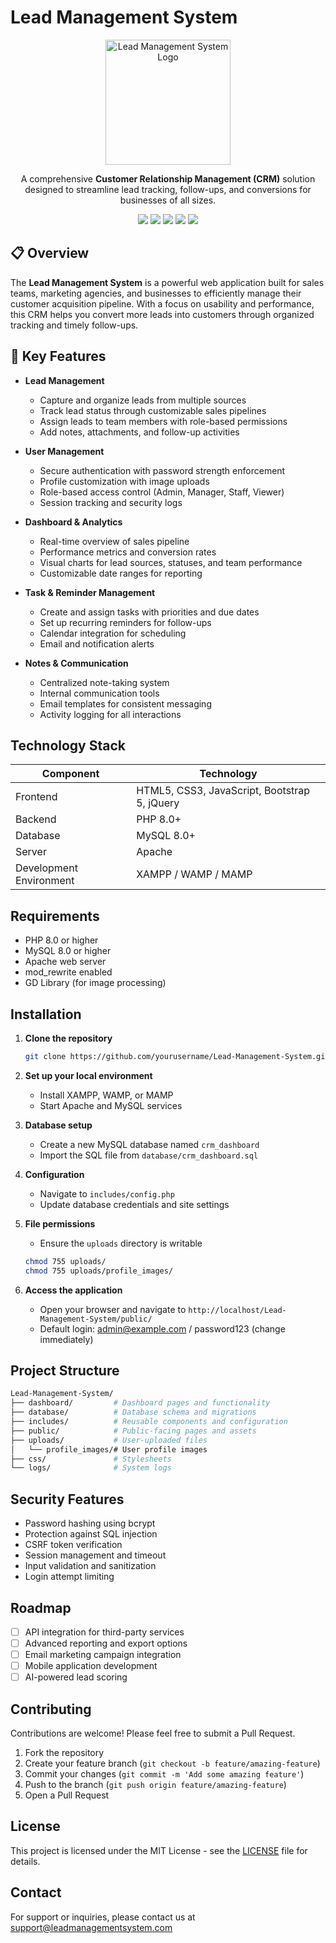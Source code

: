 # Lead Management System

<p align="center">
  <img src="public/assets/images/logo.png" alt="Lead Management System Logo" width="200"/>
</p>

<p align="center">
  A comprehensive <strong>Customer Relationship Management (CRM)</strong> solution designed to streamline lead tracking, follow-ups, and conversions for businesses of all sizes.
</p>

<p align="center">
  <img src="https://img.shields.io/badge/PHP-8.0+-777BB4?style=flat-square&logo=php&logoColor=white" />
  <img src="https://img.shields.io/badge/MySQL-8.0+-4479A1?style=flat-square&logo=mysql&logoColor=white" />
  <img src="https://img.shields.io/badge/Bootstrap-5.3-7952B3?style=flat-square&logo=bootstrap&logoColor=white" />
  <img src="https://img.shields.io/badge/jQuery-3.6-0769AD?style=flat-square&logo=jquery&logoColor=white" />
  <img src="https://img.shields.io/badge/License-MIT-green.svg?style=flat-square" />
</p>

## 📋 Overview

The **Lead Management System** is a powerful web application built for sales teams, marketing agencies, and businesses to efficiently manage their customer acquisition pipeline. With a focus on usability and performance, this CRM helps you convert more leads into customers through organized tracking and timely follow-ups.

## 🚀 Key Features

- **Lead Management**
  - Capture and organize leads from multiple sources
  - Track lead status through customizable sales pipelines
  - Assign leads to team members with role-based permissions
  - Add notes, attachments, and follow-up activities

- **User Management**
  - Secure authentication with password strength enforcement
  - Profile customization with image uploads
  - Role-based access control (Admin, Manager, Staff, Viewer)
  - Session tracking and security logs

- **Dashboard & Analytics**
  - Real-time overview of sales pipeline
  - Performance metrics and conversion rates
  - Visual charts for lead sources, statuses, and team performance
  - Customizable date ranges for reporting
- **Task & Reminder Management**
  - Create and assign tasks with priorities and due dates
  - Set up recurring reminders for follow-ups
  - Calendar integration for scheduling
  - Email and notification alerts

- **Notes & Communication**
  - Centralized note-taking system
  - Internal communication tools
  - Email templates for consistent messaging
  - Activity logging for all interactions

## Technology Stack

| Component | Technology |
|-----------|------------|
| Frontend | HTML5, CSS3, JavaScript, Bootstrap 5, jQuery |
| Backend | PHP 8.0+ |
| Database | MySQL 8.0+ |
| Server | Apache |
| Development Environment | XAMPP / WAMP / MAMP |

## Requirements

- PHP 8.0 or higher
- MySQL 8.0 or higher
- Apache web server
- mod_rewrite enabled
- GD Library (for image processing)

## Installation

1. **Clone the repository**
   ```bash
   git clone https://github.com/yourusername/Lead-Management-System.git
   ```

2. **Set up your local environment**
   - Install XAMPP, WAMP, or MAMP
   - Start Apache and MySQL services

3. **Database setup**
   - Create a new MySQL database named `crm_dashboard`
   - Import the SQL file from `database/crm_dashboard.sql`

4. **Configuration**
   - Navigate to `includes/config.php`
   - Update database credentials and site settings

5. **File permissions**
   - Ensure the `uploads` directory is writable
   ```bash
   chmod 755 uploads/
   chmod 755 uploads/profile_images/
   ```

6. **Access the application**
   - Open your browser and navigate to `http://localhost/Lead-Management-System/public/`
   - Default login: admin@example.com / password123 (change immediately)

## Project Structure

```bash
Lead-Management-System/
├── dashboard/         # Dashboard pages and functionality
├── database/          # Database schema and migrations
├── includes/          # Reusable components and configuration
├── public/            # Public-facing pages and assets
├── uploads/           # User-uploaded files
│   └── profile_images/# User profile images
├── css/               # Stylesheets
└── logs/              # System logs
```

## Security Features

- Password hashing using bcrypt
- Protection against SQL injection
- CSRF token verification
- Session management and timeout
- Input validation and sanitization
- Login attempt limiting

## Roadmap

- [ ] API integration for third-party services
- [ ] Advanced reporting and export options
- [ ] Email marketing campaign integration
- [ ] Mobile application development
- [ ] AI-powered lead scoring

## Contributing

Contributions are welcome! Please feel free to submit a Pull Request.

1. Fork the repository
2. Create your feature branch (`git checkout -b feature/amazing-feature`)
3. Commit your changes (`git commit -m 'Add some amazing feature'`)
4. Push to the branch (`git push origin feature/amazing-feature`)
5. Open a Pull Request

## License

This project is licensed under the MIT License - see the [LICENSE](LICENSE) file for details.

## Contact

For support or inquiries, please contact us at support@leadmanagementsystem.com
